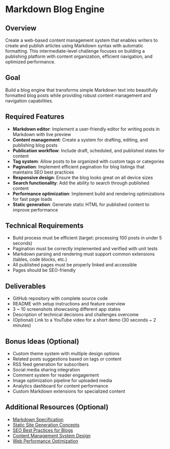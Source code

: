 # Markdown Blog Engine

## Overview
Create a web-based content management system that enables writers to create and publish articles using Markdown syntax with automatic formatting. This intermediate-level challenge focuses on building a publishing platform with content organization, efficient navigation, and optimized performance.

## Goal
Build a blog engine that transforms simple Markdown text into beautifully formatted blog posts while providing robust content management and navigation capabilities.

## Required Features
- **Markdown editor**: Implement a user-friendly editor for writing posts in Markdown with live preview
- **Content management**: Create a system for drafting, editing, and publishing blog posts
- **Publication workflow**: Include draft, scheduled, and published states for content
- **Tag system**: Allow posts to be organized with custom tags or categories
- **Pagination**: Implement efficient pagination for blog listings that maintains SEO best practices
- **Responsive design**: Ensure the blog looks great on all device sizes
- **Search functionality**: Add the ability to search through published content
- **Performance optimization**: Implement build and rendering optimizations for fast page loads
- **Static generation**: Generate static HTML for published content to improve performance

## Technical Requirements
- Build process must be efficient (target: processing 100 posts in under 5 seconds)
- Pagination must be correctly implemented and verified with unit tests
- Markdown parsing and rendering must support common extensions (tables, code blocks, etc.)
- All published pages must be properly linked and accessible
- Pages should be SEO-friendly

## Deliverables
- GitHub repository with complete source code
- README with setup instructions and feature overview
- 3 ~ 10 screenshots showcasing different app states
- Description of technical decisions and challenges overcome
- (Optional) Link to a YouTube video for a short demo (30 seconds ~ 2 minutes)

## Bonus Ideas (Optional)
- Custom theme system with multiple design options
- Related posts suggestions based on tags or content
- RSS feed generation for subscribers
- Social media sharing integration
- Comment system for reader engagement
- Image optimization pipeline for uploaded media
- Analytics dashboard for content performance
- Custom Markdown extensions for specialized content

## Additional Resources (Optional)
- [Markdown Specification](https://spec.commonmark.org/)
- [Static Site Generation Concepts](https://jamstack.org/generators/)
- [SEO Best Practices for Blogs](https://developers.google.com/search/docs/beginner/seo-starter-guide)
- [Content Management System Design](https://en.wikipedia.org/wiki/Content_management_system)
- [Web Performance Optimization](https://web.dev/performance/)

